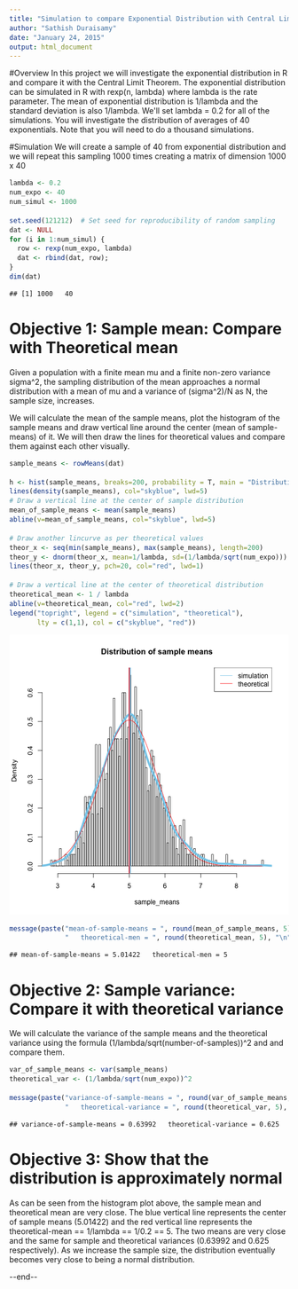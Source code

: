 ```yaml
---
title: "Simulation to compare Exponential Distribution with Central Limit Theorem"
author: "Sathish Duraisamy"
date: "January 24, 2015"
output: html_document
---
```


#Overview
In this project we will investigate the exponential distribution in R and 
compare it with the Central Limit Theorem. The exponential distribution 
can be simulated in R with rexp(n, lambda) where lambda is the rate parameter.
The mean of exponential distribution is 1/lambda and the standard deviation
is also 1/lambda. We'll set lambda = 0.2 for all of the simulations. You will
investigate the distribution of averages of 40 exponentials. Note that you 
will need to do a thousand simulations.

#Simulation
We will create a sample of 40 from exponential distribution and we will
repeat this sampling 1000 times creating a matrix of dimension 1000 x 40

```r
lambda <- 0.2
num_expo <- 40
num_simul <- 1000

set.seed(121212)  # Set seed for reproducibility of random sampling
dat <- NULL
for (i in 1:num_simul) {
  row <- rexp(num_expo, lambda)
  dat <- rbind(dat, row);
}
dim(dat)
```

```
## [1] 1000   40
```

# Objective 1: Sample mean: Compare with Theoretical mean
Given a population with a finite mean mu and a finite non-zero variance sigma^2,
the sampling distribution of the mean approaches a normal distribution with
a mean of mu and a variance of (sigma^2)/N as N, the sample size, increases.

We will calculate the mean of the sample means, plot the histogram of the 
sample means and draw vertical line around the center (mean of sample-means) 
of it.  We will then draw the lines for theoretical values and compare them 
against each other visually.

```r
sample_means <- rowMeans(dat)

h <- hist(sample_means, breaks=200, probability = T, main = "Distribution of sample means")
lines(density(sample_means), col="skyblue", lwd=5)
# Draw a vertical line at the center of sample distribution
mean_of_sample_means <- mean(sample_means)
abline(v=mean_of_sample_means, col="skyblue", lwd=5)

# Draw another lincurve as per theoretical values
theor_x <- seq(min(sample_means), max(sample_means), length=200)
theor_y <- dnorm(theor_x, mean=1/lambda, sd=(1/lambda/sqrt(num_expo)))
lines(theor_x, theor_y, pch=20, col="red", lwd=1)

# Draw a vertical line at the center of theoretical distribution
theoretical_mean <- 1 / lambda
abline(v=theoretical_mean, col="red", lwd=2)
legend("topright", legend = c("simulation", "theoretical"),
       lty = c(1,1), col = c("skyblue", "red"))
```

![plot of chunk unnamed-chunk-2](figure/unnamed-chunk-2-1.png) 

```r
message(paste("mean-of-sample-means = ", round(mean_of_sample_means, 5),
              "   theoretical-men = ", round(theoretical_mean, 5), "\n", sep=""))
```

```
## mean-of-sample-means = 5.01422   theoretical-men = 5
```

# Objective 2: Sample variance: Compare it with theoretical variance
We will calculate the variance of the sample means and the theoretical
variance using the formula (1/lambda/sqrt(number-of-samples))^2 and 
and compare them.

```r
var_of_sample_means <- var(sample_means)
theoretical_var <- (1/lambda/sqrt(num_expo))^2

message(paste("variance-of-sample-means = ", round(var_of_sample_means, 5),
              "   theoretical-variance = ", round(theoretical_var, 5), "\n", sep=""))
```

```
## variance-of-sample-means = 0.63992   theoretical-variance = 0.625
```

# Objective 3: Show that the distribution is approximately normal
As can be seen from the histogram plot above, the sample mean and theoretical
mean are very close. The blue vertical line represents the center of 
sample means (5.01422) and the red vertical line represents the 
theoretical-mean == 1/lambda == 1/0.2 == 5. The two means are very close and 
the same for sample and theoretical variances (0.63992 and 0.625 respectively).
As we increase the sample size, the distribution eventually becomes very close 
to being a normal distribution. 

--end--
